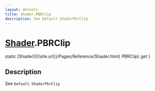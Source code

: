 ```yaml
---
layout: default
title: Shader.PBRClip
description: See Default.ShaderPbrClip
---
```

# [Shader]({{site.url}}/Pages/Reference/Shader.html).PBRClip

<div class='signature' markdown='1'>
static [Shader]({{site.url}}/Pages/Reference/Shader.html) PBRClip{ get }
</div>

## Description
See `Default.ShaderPbrClip`

